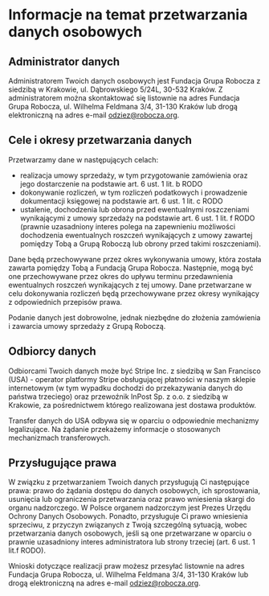# Informacje na temat przetwarzania danych osobowych

## Administrator danych

Administratorem Twoich danych osobowych jest Fundacja Grupa Robocza z siedzibą w Krakowie, ul. Dąbrowskiego 5/24L, 30-532 Kraków. Z administratorem można skontaktować się listownie na adres Fundacja Grupa Robocza, ul. Wilhelma Feldmana 3/4, 31-130 Kraków lub drogą elektroniczną na adres e-mail odziez@robocza.org.

## Cele i okresy przetwarzania danych

Przetwarzamy dane w następujących celach:

* realizacja umowy sprzedaży, w tym przygotowanie zamówienia oraz jego dostarczenie na podstawie art. 6 ust. 1 lit. b RODO
* dokonywanie rozliczeń, w tym rozliczeń podatkowych i prowadzenie dokumentacji księgowej na podstawie art. 6 ust. 1 lit. c RODO
* ustalenie, dochodzenia lub obrona przed ewentualnymi roszczeniami wynikającymi z umowy sprzedaży na podstawie art. 6 ust. 1 lit. f RODO (prawnie uzasadniony interes polega na zapewnieniu możliwości dochodzenia ewentualnych roszczeń wynikających z umowy zawartej pomiędzy Tobą a Grupą Roboczą lub obrony przed takimi roszczeniami).

Dane będą przechowywane przez okres wykonywania umowy, która została zawarta pomiędzy Tobą a Fundacją Grupa Robocza. Następnie, mogą być one przechowywane przez okres do upływu terminu przedawnienia ewentualnych roszczeń wynikających z tej umowy. Dane przetwarzane w celu dokonywania rozliczeń będą przechowywane przez okresy wynikający z odpowiednich przepisów prawa.

Podanie danych jest dobrowolne, jednak niezbędne do złożenia zamówienia i zawarcia umowy sprzedaży z Grupą Roboczą.

## Odbiorcy danych

Odbiorcami Twoich danych może być Stripe Inc. z siedzibą w San Francisco (USA) - operator platformy Stripe obsługującej płatności w naszym sklepie internetowym (w tym wypadku dochodzi do przekazywania danych do państwa trzeciego) oraz przewoźnik InPost Sp. z o.o. z siedzibą w Krakowie, za pośrednictwem którego realizowana jest dostawa produktów.

Transfer danych do USA odbywa się w  oparciu o odpowiednie mechanizmy legalizujące. Na żądanie przekażemy informacje o stosowanych mechanizmach transferowych.

## Przysługujące prawa

W związku z przetwarzaniem Twoich danych przysługują Ci następujące prawa: prawo do żądania dostępu do danych osobowych, ich sprostowania, usunięcia lub ograniczenia przetwarzania oraz prawo wniesienia skargi do organu nadzorczego. W Polsce organem nadzorczym jest Prezes Urzędu Ochrony Danych Osobowych. Ponadto, przysługuje Ci prawo wniesienia sprzeciwu, z przyczyn związanych z Twoją szczególną sytuacją, wobec przetwarzania danych osobowych, jeśli są one przetwarzane w oparciu o prawnie uzasadniony interes administratora lub strony trzeciej (art. 6 ust. 1 lit.f RODO).

Wnioski dotyczące realizacji praw możesz przesyłać listownie na adres Fundacja Grupa Robocza, ul. Wilhelma Feldmana 3/4, 31-130 Kraków lub drogą elektroniczną na adres e-mail odziez@robocza.org. 
